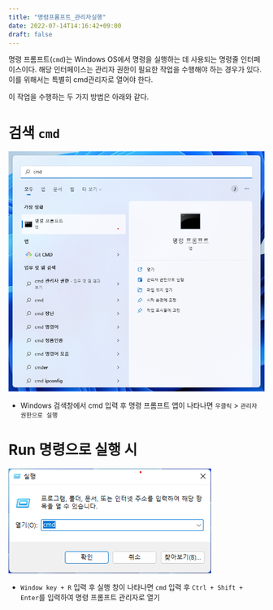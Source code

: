 ```yaml
---
title: "명렴프롬프트_관리자실행"
date: 2022-07-14T14:16:42+09:00
draft: false
---
```


명령 프롬프트(`cmd`)는 Windows OS에서 명령을 실행하는 데 사용되는 명령줄 인터페이스이다. 해당 인터페이스는 관리자 권한이 필요한 작업을 수행해야 하는 경우가 있다. 이를 위해서는 특별히 cmd관리자로 열어야 한다.

이 작업을 수행하는 두 가지 방법은 아래와 같다.

# 검색 `cmd`

![검색 cmd](/posts/Windows/2022-07-14/images/cmd1.png)   

- Windows 검색창에서 cmd 입력 후 명령 프롬프트 앱이 나타나면 `우클릭` > `관리자 권한으로 실행`

# Run 명령으로 실행 시

![run 명령어 사용 cmd](/posts/Windows/2022-07-14/images/cmd2.png)   

- `Window key + R` 입력 후 실행 창이 나타나면 `cmd` 입력 후 `Ctrl + Shift + Enter`를 입력하여 명령 프롬프트 관리자로 열기
